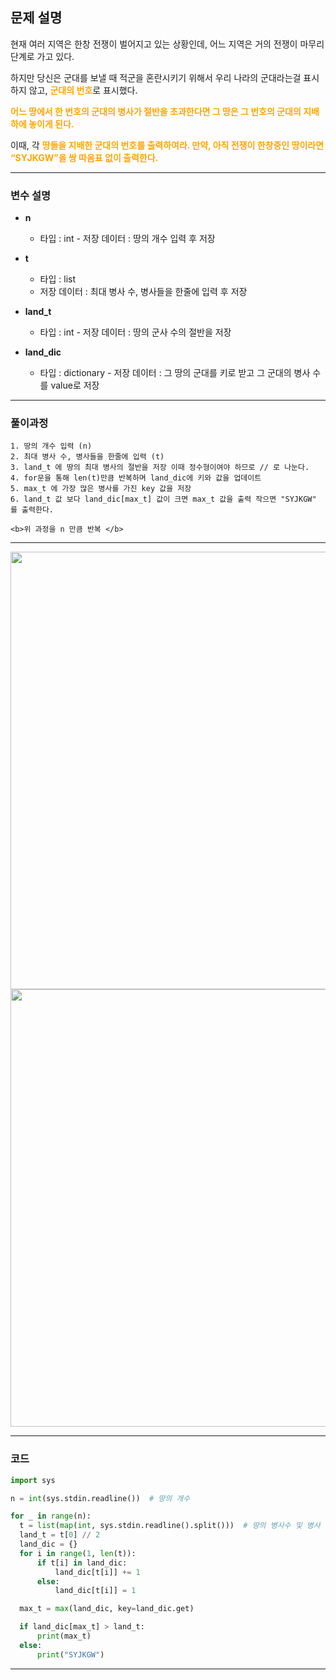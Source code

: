 ## 문제 설명


현재 여러 지역은 한창 전쟁이 벌어지고 있는 상황인데, 어느 지역은 거의 전쟁이 마무리 단계로 가고 있다.

하지만 당신은 군대를 보낼 때 적군을 혼란시키기 위해서 우리 나라의 군대라는걸 표시하지 않고, <span style="color: orange;">**군대의 번호**</span>로 표시했다.

<span style="color: orange;">**어느 땅에서 한 번호의 군대의 병사가 절반을 초과한다면 그 땅은 그 번호의 군대의 지배하에 놓이게 된다.**</span>

이때, 각 <span style="color: orange;">**땅들을 지배한 군대의 번호를 출력하여라. 만약, 아직 전쟁이 한창중인 땅이라면 “SYJKGW”을 쌍 따옴표 없이 출력한다.**<span>

  ---

### 변수 설명

- **n**
  - 타입 : int - 저장 데이터 : 땅의 개수 입력 후 저장

- **t**
    - 타입 : list
    - 저장 데이터 : 최대 병사 수, 병사들을 한줄에 입력 후 저장
- **land_t**
  - 타입 : int - 저장 데이터 : 땅의 군사 수의 절반을 저장

- **land_dic**
  - 타입 : dictionary - 저장 데이터 : 그 땅의 군대를 키로 받고 그 군대의 병사 수를 value로 저장

 ---

### 풀이과정
```text
1. 땅의 개수 입력 (n)
2. 최대 병사 수, 병사들을 한줄에 입력 (t)
3. land_t 에 땅의 최대 병사의 절반을 저장 이때 정수형이여야 하므로 // 로 나눈다.
4. for문을 통해 len(t)만큼 반복하며 land_dic에 키와 값을 업데이트
5. max_t 에 가장 많은 병사를 가진 key 값을 저장
6. land_t 값 보다 land_dic[max_t] 값이 크면 max_t 값을 출력 작으면 "SYJKGW" 를 출력한다.

<b>위 과정을 n 만큼 반복 </b>
```
---
   <img src=https://images.velog.io/images/soshin_dev/post/d0e6507c-b6e9-4afa-a863-559208b3f6f6/image.png style="height:700px">
<img src=https://images.velog.io/images/soshin_dev/post/6bc45930-2aa5-4ccc-9fdc-89b20daf592e/image.png style="height:700px">

  
---

### 코드

  ```python
import sys

n = int(sys.stdin.readline())  # 땅의 개수

for _ in range(n):
    t = list(map(int, sys.stdin.readline().split()))  # 땅의 병사수 및 병사 군대 번호 입력
    land_t = t[0] // 2
    land_dic = {}
    for i in range(1, len(t)):
        if t[i] in land_dic:
            land_dic[t[i]] += 1
        else:
            land_dic[t[i]] = 1

    max_t = max(land_dic, key=land_dic.get)

    if land_dic[max_t] > land_t:
        print(max_t)
    else:
        print("SYJKGW")
  ```

  ---
